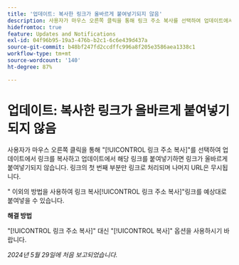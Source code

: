 ```yaml
---
title: '업데이트: 복사한 링크가 올바르게 붙여넣기되지 않음'
description: 사용자가 마우스 오른쪽 클릭을 통해 링크 주소 복사를 선택하여 업데이트에서 링크를 복사하고 업데이트에서 해당 링크를 붙여넣기하면 링크가 올바르게 붙여넣기되지 않습니다. 링크의 첫 번째 부분만 링크로 처리되며 나머지 URL은 무시됩니다.
hidefromtoc: true
feature: Updates and Notifications
exl-id: 04f96b95-19a3-476b-b2c1-6c6e439d437a
source-git-commit: b48bf247fd2ccdffc996a8f205e3586aea1338c1
workflow-type: tm+mt
source-wordcount: '140'
ht-degree: 87%

---
```


# 업데이트: 복사한 링크가 올바르게 붙여넣기되지 않음

사용자가 마우스 오른쪽 클릭을 통해 &quot;[!UICONTROL 링크 주소 복사]&quot;를 선택하여 업데이트에서 링크를 복사하고 업데이트에서 해당 링크를 붙여넣기하면 링크가 올바르게 붙여넣기되지 않습니다. 링크의 첫 번째 부분만 링크로 처리되며 나머지 URL은 무시됩니다.

&quot; 이외의 방법을 사용하여 링크 복사[!UICONTROL 링크 주소 복사]&quot;링크를 예상대로 붙여넣을 수 있습니다.

**해결 방법**

&quot;[!UICONTROL 링크 주소 복사]&quot; 대신 &quot;[!UICONTROL 복사]&quot; 옵션을 사용하시기 바랍니다.

_2024년 5월 29일에 처음 보고되었습니다._
